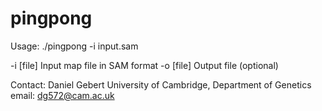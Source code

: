 # pingpong

Usage: ./pingpong -i input.sam

 -i [file]      Input map file in SAM format
 -o [file]      Output file (optional)

 Contact:
 Daniel Gebert
 University of Cambridge, Department of Genetics
 email: dg572@cam.ac.uk
